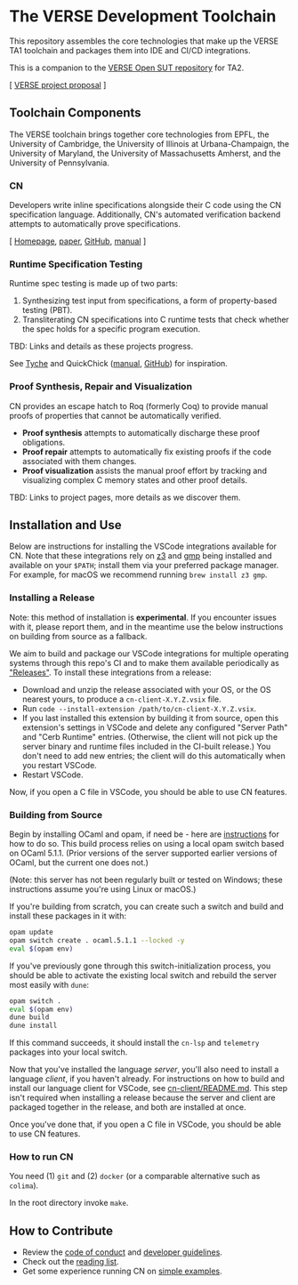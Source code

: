 # The VERSE Development Toolchain

This repository assembles the core technologies that make up the VERSE TA1
toolchain and packages them into IDE and CI/CD integrations.

This is a companion to the [VERSE Open SUT
repository](https://github.com/GaloisInc/VERSE-OpenSUT) for TA2.

[ [VERSE project proposal](https://drive.google.com/drive/u/0/folders/1S6wk-aXLZh_dNGU0IcKxB2tnXe5zjV1C) ]

## Toolchain Components

The VERSE toolchain brings together core technologies from EPFL, the University
of Cambridge, the University of Illinois at Urbana-Champaign, the University of
Maryland, the University of Massachusetts Amherst, and the University of
Pennsylvania.

### CN

Developers write inline specifications alongside their C code using the CN
specification language. Additionally, CN's automated verification backend
attempts to automatically prove specifications.

[ [Homepage](https://www.cl.cam.ac.uk/~cp526/popl23.html),
[paper](https://www.cl.cam.ac.uk/~cp526/popl23.pdf),
[GitHub](https://github.com/rems-project/cerberus/tree/master/backend/cn),
[manual](https://github.com/rems-project/cerberus/tree/master/backend/cn/manual) ]

### Runtime Specification Testing

Runtime spec testing is made up of two parts:

1. Synthesizing test input from specifications, a form of property-based testing (PBT).
1. Transliterating CN specifications into C runtime tests that check whether the spec holds for a specific program execution.

TBD: Links and details as these projects progress.

See [Tyche](https://github.com/tyche-pbt/tyche-extension) and QuickChick ([manual](https://softwarefoundations.cis.upenn.edu/qc-current/index.html), [GitHub](https://github.com/QuickChick/QuickChick)) for inspiration.

### Proof Synthesis, Repair and Visualization

CN provides an escape hatch to Roq (formerly Coq) to provide manual proofs of properties that cannot be automatically verified.

- **Proof synthesis** attempts to automatically discharge these proof obligations.
- **Proof repair** attempts to automatically fix existing proofs if the code
  associated with them changes.
- **Proof visualization** assists the manual proof effort by tracking and
  visualizing complex C memory states and other proof details.

TBD: Links to project pages, more details as we discover them.

## Installation and Use

Below are instructions for installing the VSCode integrations available for CN.
Note that these integrations rely on
[z3](https://github.com/Z3Prover/z3/releases) and [gmp](https://gmplib.org/)
being installed and available on your `$PATH`; install them via your preferred
package manager. For example, for macOS we recommend running `brew install z3
gmp`.

### Installing a Release

Note: this method of installation is **experimental**. If you encounter issues
with it, please report them, and in the meantime use the below instructions on
building from source as a fallback.

We aim to build and package our VSCode integrations for multiple operating
systems through this repo's CI and to make them available periodically as
["Releases"](https://github.com/GaloisInc/VERSE-Toolchain/releases). To install
these integrations from a release:
- Download and unzip the release associated with your OS, or the OS nearest
  yours, to produce a `cn-client-X.Y.Z.vsix` file.
- Run `code --install-extension /path/to/cn-client-X.Y.Z.vsix`.
- If you last installed this extension by building it from source, open this
  extension's settings in VSCode and delete any configured "Server Path" and
  "Cerb Runtime" entries. (Otherwise, the client will not pick up the server
  binary and runtime files included in the CI-built release.) You don't need to
  add new entries; the client will do this automatically when you restart
  VSCode.
- Restart VSCode.

Now, if you open a C file in VSCode, you should be able to use CN features.


### Building from Source

Begin by installing OCaml and opam, if need be - here are
[instructions](https://ocaml.org/docs/installing-ocaml) for how to do so. This
build process relies on using a local opam switch based on OCaml 5.1.1. (Prior
versions of the server supported earlier versions of OCaml, but the current one
does not.)

(Note: this server has not been regularly built or tested on Windows; these
instructions assume you're using Linux or macOS.)

If you're building from scratch, you can create such a switch and build and
install these packages in it with:
```sh
opam update
opam switch create . ocaml.5.1.1 --locked -y
eval $(opam env)
```

If you've previously gone through this switch-initialization process, you should
be able to activate the existing local switch and rebuild the server most easily
with `dune`:
```sh
opam switch .
eval $(opam env)
dune build
dune install
```

If this command succeeds, it should install the `cn-lsp` and `telemetry`
packages into your local switch.

Now that you've installed the language _server_, you'll also need to install a
language _client_, if you haven't already. For instructions on how to build and
install our language client for VSCode, see
[cn-client/README.md](cn-client/README.md). This step isn't required when
installing a release because the server and client are packaged together in the
release, and both are installed at once.

Once you've done that, if you open a C file in VSCode, you should be able to use
CN features.


### How to run CN

You need (1) `git` and (2) `docker` (or a comparable alternative such as `colima`).

In the root directory invoke `make`.

## How to Contribute

- Review the [code of conduct](CONDUCT.md) and [developer guidelines](CONTRIBUTING.md).
- Check out the [reading list](docs/reading_list.md).
- Get some experience running CN on [simple examples](cn-intro).
